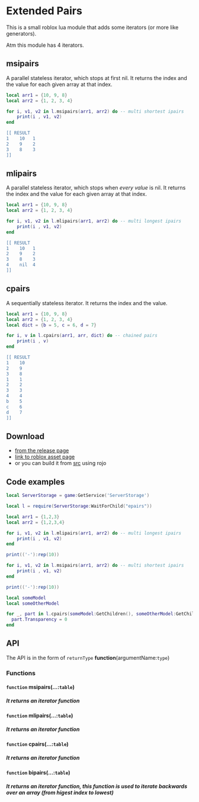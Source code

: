 # Extended Pairs

This is a small roblox lua module that adds some iterators (or more like generators).

Atm this module has 4 iterators.

## msipairs

A parallel stateless iterator, which stops at first nil. 
It returns the index and the value for each given array at that index.

```lua
local arr1 = {10, 9, 8}
local arr2 = {1, 2, 3, 4}

for i, v1, v2 in l.msipairs(arr1, arr2) do -- multi shortest ipairs
    print(i , v1, v2)
end

[[ RESULT
1    10   1
2    9    2
3    8    3
]]
```

## mlipairs

A parallel stateless iterator, which stops when *every value* is nil. 
It returns the index and the value for each given array at that index.

```lua
local arr1 = {10, 9, 8}
local arr2 = {1, 2, 3, 4}

for i, v1, v2 in l.mlipairs(arr1, arr2) do -- multi longest ipairs
    print(i , v1, v2)
end

[[ RESULT
1    10   1
2    9    2
3    8    3
4    nil  4       
]]
```

## cpairs

A sequentially stateless iterator.
It returns the index and the value.

```lua
local arr1 = {10, 9, 8}
local arr2 = {1, 2, 3, 4}
local dict = {b = 5, c = 6, d = 7}

for i, v in l.cpairs(arr1, arr, dict) do -- chained pairs
    print(i , v)
end

[[ RESULT
1    10 
2    9  
3    8  
1    1
2    2
3    3
4    4
b    5
c    6
d    7       
]] 
```

## Download 
- [from the release page](https://github.com/VerdommeMan/Extended-Pairs/releases)
- [link to roblox asset page]()
- or you can build it from [src](/src) using rojo

## Code examples

```lua
local ServerStorage = game:GetService('ServerStorage')

local l = require(ServerStorage:WaitForChild("epairs"))

local arr1 = {1,2,3}
local arr2 = {1,2,3,4}

for i, v1, v2 in l.mlipairs(arr1, arr2) do -- multi longest ipairs
    print(i , v1, v2)
end

print(('-'):rep(10))

for i, v1, v2 in l.msipairs(arr1, arr2) do -- multi shortest ipairs
    print(i , v1, v2)
end

print(('-'):rep(10))

local someModel
local someOtherModel

for _, part in l.cpairs(someModel:GetChildren(), someOtherModel:GetChildren()) do
  part.Transparency = 0
end
```


## API
The API is in the form of `returnType` **function**(argumentName:`type`)

### Functions

#### `function` **msipairs**(...:`table`)
##### It returns an iterator function

#### `function` **mlipairs**(...:`table`)
##### It returns an iterator function

#### `function` **cpairs**(...:`table`)
##### It returns an iterator function

#### `function` **bipairs**(...:`table`)
##### It returns an iterator function, this function is used to iterate backwards over an array (from higest index to lowest)
